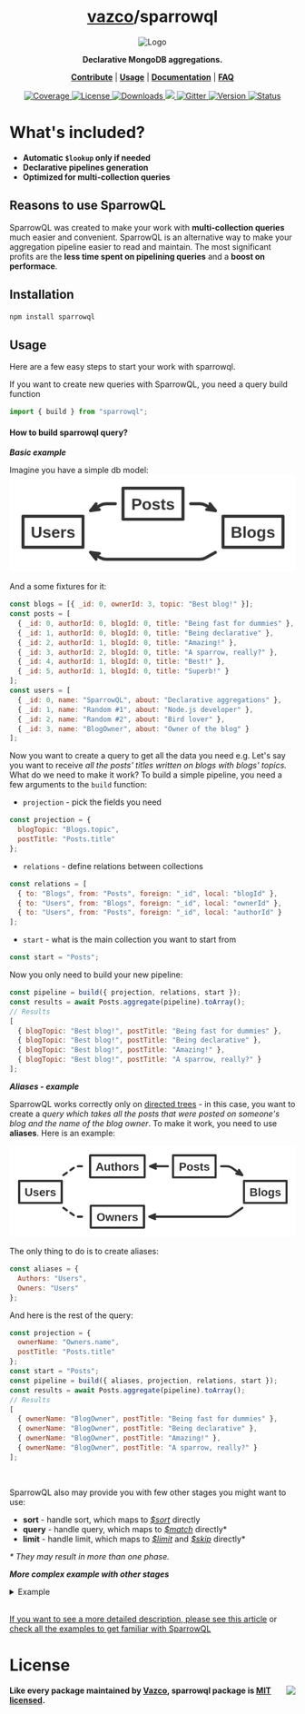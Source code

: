 <h1 align="center">
    <a href="https://github.com/vazco">vazco</a>/sparrowql
</h1>

<p align="center">
    <img src="sparrowql.png" alt="Logo" height="300">
</p>

<p align="center">
    <strong>Declarative MongoDB aggregations.</strong>
</p>

<p align="center">
    <strong><a href="https://github.com/vazco/sparrowql/blob/master/.github/CONTRIBUTING.md">Contribute</a></strong> |
    <strong><a href="#usage">Usage</a></strong> |
    <strong><a href="https://github.com/vazco/sparrowql/blob/master/INTRODUCTION.md">Documentation</a></strong> |
    <strong><a href="https://github.com/vazco/sparrowql/blob/master/FAQ.md">FAQ</a></strong> 
</p>

<p align="center">
    <a href="https://codecov.io/gh/vazco/sparrowql">
        <img src="https://img.shields.io/codecov/c/github/vazco/sparrowql.svg?style=flat-square" alt="Coverage">
    </a>
    <a href="https://npmjs.org/package/sparrowql">
        <img src="https://img.shields.io/npm/l/sparrowql.svg?style=flat-square" alt="License">
    </a>
    <a href="https://npmjs.org/package/sparrowql">
        <img src="https://img.shields.io/npm/dm/sparrowql.svg?style=flat-square" alt="Downloads">
    </a>
    <a href="https://vazco.eu">
        <img src="https://img.shields.io/badge/vazco-package-blue.svg?logo=data%3Aimage%2Fpng%3Bbase64%2CiVBORw0KGgoAAAANSUhEUgAAAA4AAAAOCAYAAAAfSC3RAAAABmJLR0QA%2FwD%2FAP%2BgvaeTAAAACXBIWXMAAAsTAAALEwEAmpwYAAAAB3RJTUUH4QMfFAIRHb8WQgAAAY1JREFUKM%2BNkLFrGgEUxr87FMnpnXdIqxi1Q3VxachgSbcOgRBCTMbgH9CCW%2BjSUminSpEmBEIpHW7rkCmQSSjEKVOGEAK5bOFyk4c5TMRTyZ1fl5aK9ai%2F8b334%2Ft4QBBmLQmz9jpoLSKYPQCfYdaezi6atTKAMoAYgK1pJ8LkQPr5JspHsbO%2BFilAEADQArCA3Ftn%2FC40KebPO4Ln37peNNxrFxPSXTaW9cPiewDbgYkkXwBYB3B5dHES3W8cpM254ctOJhr3wsKqs7Zj%2FdOZZITkMf9yT%2FKq3e18eHf47fmTT5XE1H%2BQ3GAwDyQ%2FkkxMSvLvhP%2FxZVLc42zYJBf%2FSPMkW57nsd%2Fv03VdDgYDjkajIPkryVDIdd1Xtm0%2Fdhznptvtmr7vu5IkRRRFySiKko%2FH45BlebzgJoBdodls%2FjAM49SyrIau69etVmsIIFStVnPFYvFZoVBY1jRtJZlMpjRNm5MkCaIofhfq9XrMMIyeruuc9u1KpRIulUqqqqpLqqqW0%2Bl0OZVKyb8ANqUwunhV3dcAAAAASUVORK5CYII%3D&style=flat-square">
    </a>
    <a href="https://gitter.im/vazco/sparrowql">
        <img src="https://img.shields.io/gitter/room/vazco/sparrowql.svg?style=flat-square" alt="Gitter">
    </a>
    <a href="https://npmjs.org/package/sparrowql">
        <img src="https://img.shields.io/npm/v/sparrowql.svg?style=flat-square" alt="Version">
    </a>
    <a href="https://travis-ci.org/vazco/sparrowql">
        <img src="https://img.shields.io/travis/vazco/sparrowql.svg?style=flat-square" alt="Status">
    </a>
</p>

# What's included?

- **Automatic `$lookup` only if needed**
- **Declarative pipelines generation**
- **Optimized for multi-collection queries**

## Reasons to use SparrowQL

SparrowQL was created to make your work with **multi-collection queries** much easier and convenient. SparrowQL is an alternative way to make your aggregation pipeline easier to read and maintain. The most significant profits are the **less time spent on pipelining queries** and a **boost on performace**.

## Installation

```sh
npm install sparrowql
```

## Usage

Here are a few easy steps to start your work with sparrowql.

If you want to create new queries with SparrowQL, you need a query build function

```js
import { build } from "sparrowql";
```

#### How to build sparrowql query?

**_Basic example_**

Imagine you have a simple db model:
<br>
![Simple graph db model](graph.png)

And a some fixtures for it:

```js
const blogs = [{ _id: 0, ownerId: 3, topic: "Best blog!" }];
const posts = [
  { _id: 0, authorId: 0, blogId: 0, title: "Being fast for dummies" },
  { _id: 1, authorId: 0, blogId: 0, title: "Being declarative" },
  { _id: 2, authorId: 1, blogId: 0, title: "Amazing!" },
  { _id: 3, authorId: 2, blogId: 0, title: "A sparrow, really?" },
  { _id: 4, authorId: 1, blogId: 0, title: "Best!" },
  { _id: 5, authorId: 1, blogId: 0, title: "Superb!" }
];
const users = [
  { _id: 0, name: "SparrowQL", about: "Declarative aggregations" },
  { _id: 1, name: "Random #1", about: "Node.js developer" },
  { _id: 2, name: "Random #2", about: "Bird lover" },
  { _id: 3, name: "BlogOwner", about: "Owner of the blog" }
];
```

Now you want to create a query to get all the data you need e.g.
Let's say you want to receive _all the posts' titles written on blogs with blogs' topics._ What do we need to make it work? To build a simple pipeline, you need a few arguments to the `build` function:

- `projection` - pick the fields you need

```js
const projection = {
  blogTopic: "Blogs.topic",
  postTitle: "Posts.title"
};
```

- `relations` - define relations between collections

```js
const relations = [
  { to: "Blogs", from: "Posts", foreign: "_id", local: "blogId" },
  { to: "Users", from: "Blogs", foreign: "_id", local: "ownerId" },
  { to: "Users", from: "Posts", foreign: "_id", local: "authorId" }
];
```

- `start` - what is the main collection you want to start from

```js
const start = "Posts";
```

Now you only need to build your new pipeline:

```js
const pipeline = build({ projection, relations, start });
const results = await Posts.aggregate(pipeline).toArray();
// Results
[
  { blogTopic: "Best blog!", postTitle: "Being fast for dummies" },
  { blogTopic: "Best blog!", postTitle: "Being declarative" },
  { blogTopic: "Best blog!", postTitle: "Amazing!" },
  { blogTopic: "Best blog!", postTitle: "A sparrow, really?" }
];
```

**_Aliases - example_**

SparrowQL works correctly only on [directed trees](<https://en.wikipedia.org/wiki/Tree_(graph_theory)>) - in this case, you want to create a _query which takes all the posts that were posted on someone's blog and the name of the blog owner_. To make it work, you need to use **aliases**. Here is an example:

![Simple db graph model with aliases](tree.png)

The only thing to do is to create aliases:

```js
const aliases = {
  Authors: "Users",
  Owners: "Users"
};
```

And here is the rest of the query:

```js
const projection = {
  ownerName: "Owners.name",
  postTitle: "Posts.title"
};
const start = "Posts";
const pipeline = build({ aliases, projection, relations, start });
const results = await Posts.aggregate(pipeline).toArray();
// Results
[
  { ownerName: "BlogOwner", postTitle: "Being fast for dummies" },
  { ownerName: "BlogOwner", postTitle: "Being declarative" },
  { ownerName: "BlogOwner", postTitle: "Amazing!" },
  { ownerName: "BlogOwner", postTitle: "A sparrow, really?" }
];
```

<br>

SparrowQL also may provide you with few other stages you might want to use:

- **sort** - handle sort, which maps to [_\$sort_](https://docs.mongodb.com/manual/reference/operator/aggregation/sort/index.html) directly
- **query** - handle query, which maps to [_\$match_](https://docs.mongodb.com/manual/reference/operator/aggregation/match/index.html) directly\*
- **limit** - handle limit, which maps to [_\$limit_](https://docs.mongodb.com/manual/reference/operator/aggregation/limit/index.html) and [_\$skip_](https://docs.mongodb.com/manual/reference/operator/aggregation/skip/index.html) directly\*

_\* They may result in more than one phase._

**_More complex example with other stages_**

<details>
<summary>Example</summary>

```js
const limit = 1;
const projection = {
  blogOwnerName: "Owners.name",
  postAuthorName: "Authors.name",
  postTitle: "Posts.title"
};
const query = { "Authors.name": "Random #1" };
const skip = 1;
const sort = { "Posts.title": -1 };
const start = "Posts";
const pipeline = build({
  aliases,
  limit,
  projection,
  query,
  relations,
  skip,
  sort,
  start
});
const results = await Posts.aggregate(pipeline).toArray();
[
  {
    blogOwnerName: "BlogOwner",
    postAuthorName: "Random #1",
    postTitle: "Best!"
  }
];
```

</details>
<br>

[If you want to see a more detailed description, please see this article](https://medium.com/vazco/dynamic-aggregations-with-sparrowql-dfeb133821e7) or [check all the examples to get familiar with SparrowQL](https://github.com/vazco/sparrowql/tree/master/__tests__)

# License

<img src="https://vazco.eu/banner.png" align="right">

**Like every package maintained by [Vazco](https://vazco.eu/), sparrowql package is [MIT licensed](https://github.com/vazco/sparrowql/blob/master/LICENSE).**
